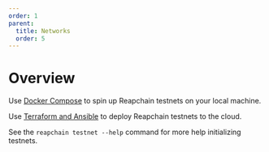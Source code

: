 ```yaml
---
order: 1
parent:
  title: Networks
  order: 5
---
```


# Overview

Use [Docker Compose](./docker-compose.md) to spin up Reapchain testnets on your
local machine.

Use [Terraform and Ansible](./terraform-and-ansible.md) to deploy Reapchain
testnets to the cloud.

See the `reapchain testnet --help` command for more help initializing testnets.
